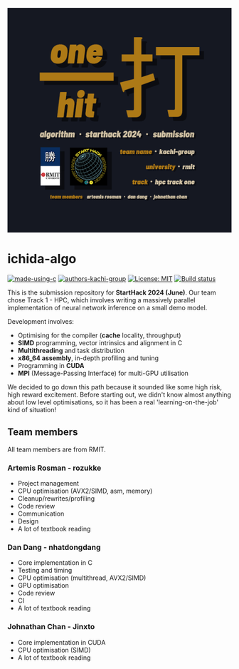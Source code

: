 ![ichida-logo](/resources/ichidalogo.png)

# ichida-algo
[![made-using-c](https://img.shields.io/badge/Made%20with-C%20/%20CUDA-151822.svg)](https://cplusplus.com/)
[![authors-kachi-group](https://img.shields.io/badge/Authors-kachi--group-ad7916.svg)](https://github.com/kachi-group)
[![License: MIT](https://img.shields.io/badge/License-MIT-yellow.svg)](https://opensource.org/licenses/MIT)
[![Build status](https://github.com/kachi-group/ichida-algo/actions/workflows/ci.yml/badge.svg?branch=main&event=push)](https://github.com/kachi-group/ichida-algo/actions/workflows/ci.yml)


This is the submission repository for **StartHack 2024 (June)**. Our team chose Track 1 - HPC, which involves writing a massively parallel implementation of neural network inference on a small demo model.

Development involves:
- Optimising for the compiler (**cache** locality, throughput)
- **SIMD** programming, vector intrinsics and alignment in C
- **Multithreading** and task distribution
- **x86_64 assembly**, in-depth profiling and tuning
- Programming in **CUDA**
- **MPI** (Message-Passing Interface) for multi-GPU utilisation

We decided to go down this path because it sounded like some high risk, high reward excitement. Before starting out, we didn't know almost anything about low level optimisations, so it has been a real 'learning-on-the-job' kind of situation!

## Team members
All team members are from RMIT.
### Artemis Rosman - **rozukke**
- Project management
- CPU optimisation (AVX2/SIMD, asm, memory)
- Cleanup/rewrites/profiling
- Code review
- Communication
- Design
- A lot of textbook reading

### Dan Dang - **nhatdongdang**
- Core implementation in C
- Testing and timing
- CPU optimisation (multithread, AVX2/SIMD)
- GPU optimisation
- Code review
- CI
- A lot of textbook reading

### Johnathan Chan - **Jinxto**
- Core implementation in CUDA
- CPU optimisation (SIMD)
- A lot of textbook reading
